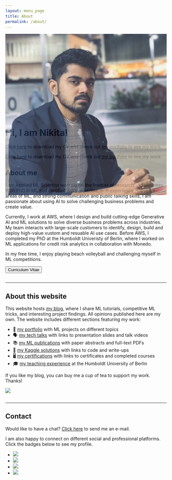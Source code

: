 ```yaml
---
layout: menu_page
title: About
permalink: /about/
---
```


<meta charset="UTF-8">

<div class="container">
  <div style="width:100%;height:0; padding-top:50%;position:relative;">
    <img src="../images/menu/RajeshProfilePic2.jpg" style="width:100%; opacity:0.8; position:absolute; top:0; left:0">
  </div>  
  <div class="content">
    <h1>Hi, I am Nikita!</h1>
    <p><span class="cover-desc" style="color:var(--page-desc-color)">Click <a href="http://127.0.0.1:4000/cv.pdf">here</a> to download my CV and check out <a href="http://127.0.0.1:4000/portfolio/">my portfolio</a> to see my work.</span></p>
  </div>
</div>

<p><span class="page-desc">Click <a href="http://127.0.0.1:4000/cv.pdf">here</a> to download my CV and check out <a href="http://127.0.0.1:4000/portfolio/">my portfolio</a> to see my work.</span></p>


<!----------------------------------------------------------------------------->
## About me

I am Applied ML Scientist working on the frontier of research and business. With PhD in ML and certified AWS expertise, rich experience in diverse areas of ML, and strong communication and public talking skills, I am passionate about using AI to solve challenging business problems and create value. 

Currently, I work at AWS, where I design and build cutting-edge Generative AI and ML solutions to solve diverse business problems across industries. My team interacts with large-scale customers to identify, design, build and deploy high-value vustom and resuable AI use cases. Before AWS, I completed my PhD at the Humboldt Univeristy of Berlin, where I worked on ML applications for credit risk analytics in collaboration with Monedo.

In my free time, I enjoy playing beach volleyball and challenging myself in ML competitions. 

<button class="btn" onclick="window.open('http://127.0.0.1:4000/cv.pdf')"><i class="fas fa-download"></i>  Curriculum Vitae</button>

<hr style="height:1px; visibility:hidden;" />
<hr style="height:1px;border-width:0;color:rgb(50,50,50);background-color:rgb(50,50,50)">

<!----------------------------------------------------------------------------->
## About this website

This website hosts [my blog](http://127.0.0.1:4000/blog/), where I share ML tutorials, competitive ML tricks, and interesting project findings. All opinions published here are my own. The website includes different sections featuring my work:

- &#128193; [my portfolio](http://127.0.0.1:4000/portfolio/) with ML projects on different topics
- &#128483; [my tech talks](http://127.0.0.1:4000/talks/) with links to presentation slides and talk videos
- &#128218; [my ML publications](http://127.0.0.1:4000/papers/) with paper abstracts and full-text PDFs
- &#129351; [my Kaggle solutions](http://127.0.0.1:4000/kaggle/) with links to code and write-ups
- &#128421; [my certifications](http://127.0.0.1:4000/certifications/) with links to certificates and completed courses
- &#127891; [my teaching experience](http://127.0.0.1:4000/teaching/) at the Humboldt University of Berlin

If you like my blog, you can buy me a cup of tea to support my work. Thanks!
<div class="tea">
  <a href="https://www.buymeacoffee.com/kozodoi"><img src="https://img.buymeacoffee.com/button-api/?text=Buy me tea &emoji=&slug=kozodoi&button_colour=FFDD00&font_colour=000000&font_family=Lato&outline_colour=000000&coffee_colour=ffffff" align="left"></a>
</div>
<br>

<hr style="height:1px; visibility:hidden;" />
<hr style="height:1px;border-width:0;color:rgb(50,50,50);background-color:rgb(50,50,50)">


<!----------------------------------------------------------------------------->
## Contact

Would like to have a chat? <a href="mailto:vrajeshtrichy@gmail.com">Click here</a> to send me an e-mail.

I am also happy to connect on different social and professional platforms. Click the badges below to see my profile.

<div class="social-links" align = "left">
  <ul class = "badge-list">
    <li><a href="https://www.linkedin.com/in/kozodoi/"><img src="https://img.shields.io/badge/-LinkedIn-306EA8?style=flat&logo=Linkedin&logoColor=white&link=https://www.linkedin.com/in/kozodoi/"/></a></li>
    <li><a href="https://x.com/RajeshKann79045"><img src="https://img.shields.io/badge/-Twitter-4B9AE5?style=flat&logo=Twitter&logoColor=white&link=https://x.com/RajeshKann79045"/></a></li>
    <li><a href="https://www.kaggle.com/kozodoi"><img src="https://img.shields.io/badge/-Kaggle-5DB0DB?style=flat&logo=Kaggle&logoColor=white&link=https://www.kaggle.com/kozodoi"/></a></li>
    <li><a href="https://github.com/vrajeshtrichy"><img src="https://img.shields.io/badge/-GitHub-2F2F2F?style=flat&logo=github&logoColor=white&link=https://github.com/vrajeshtrichy"/></a></li>
  </ul>
</div>

